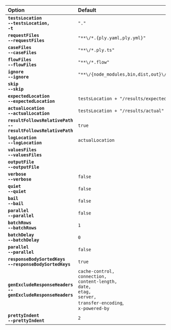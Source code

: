 
| Option | Default |
| :----- | :------ |
| **<code>testsLocation</code>**<br>**<code>--testsLocation, -t</code>** | `"."` | Tests base directory. Ply finds requests/cases/flows under here.
| **<code>requestFiles</code>**<br>**<code>--requestFiles</code>** | `"**\/*.{ply.yaml,ply.yml}"` | Request files glob pattern, relative to testsLocation.
| **<code>caseFiles</code>**<br>**<code>--caseFiles</code>** | `"**\/*.ply.ts"` | Case files glob pattern, relative to testsLocation.
| **<code>flowFiles</code>**<br>**<code>--flowFiles</code>** | `"**\/*.flow"` | Flow files glob pattern, relative to testsLocation.
| **<code>ignore</code>**<br>**<code>--ignore</code>** | `"**\/{node_modules,bin,dist,out}\/**"` | File pattern to ignore, relative to testsLocation. Ignored files are not even parsed by Ply.
| **<code>skip</code>**<br>**<code>--skip</code>** | | File pattern for requests/cases/flows that are loaded but shouldn't be directly executed. The use case for 'skip' is requests that are only meant to be run programmatically from within cases.
| **<code>expectedLocation</code>**<br>**<code>--expectedLocation</code>** | `testsLocation + "/results/expected"` | Base directory containing expected result files.
| **<code>actualLocation</code>**<br>**<code>--actualLocation</code>** | `testsLocation + "/results/actual"` | Base directory containing actual result files.
| **<code>resultFollowsRelativePath</code>**<br>**<code>--resultFollowsRelativePath</code>** | `true` | Result files live under a similar subpath as request/case files (eg: expected result relative to 'expectedLocation' is the same as request/case file relative to 'testsLocation'). Otherwise results directory structure is flat.
| **<code>logLocation</code>**<br>**<code>--logLocation</code>** | `actualLocation` | Base directory for per-suite log files.
| **<code>valuesFiles</code>**<br>**<code>--valuesFiles</code>** | | JSON files containing Ply values. Array in plyconfig, one comma-separated argument on the command line.
| **<code>outputFile</code>**<br>**<code>--outputFile</code>** | | Create a JSON file summarizing Ply CLI results.
| **<code>verbose</code>**<br>**<code>--verbose</code>** | `false` | Display debug/verbose logging output. Takes precedence over 'quiet' if both are true.
| **<code>quiet</code>**<br>**<code>--quiet</code>** | `false` | The opposite of 'verbose'. Only error/status output is logged.
| **<code>bail</code>**<br>**<code>--bail</code>** | `false` | Stop execution on first failure.
| **<code>parallel</code>**<br>**<code>--parallel</code>** | `false` | Run requests/cases/flows in parallel.
| **<code>batchRows</code>**<br>**<code>--batchRows</code>** | `1` | (For use with [rowwise](values#rowwise-values) values). Number of rows to run per batch.
| **<code>batchDelay</code>**<br>**<code>--batchDelay</code>** | `0` | (For use with [rowwise](values#rowwise-values) values). Delay in ms between row batches.
| **<code>parallel</code>**<br>**<code>--parallel</code>** | `false` | Run requests/cases/flows in parallel.
| **<code>responseBodySortedKeys</code>**<br>**<code>--responseBodySortedKeys</code>** | `true` | Predictable ordering of response body JSON property keys in result files. Usually needed for verification.
| **<code>genExcludeResponseHeaders</code>**<br>**<code>--genExcludeResponseHeaders</code>** | `cache-control,`<br>`connection,`<br>`content-length,`<br>`date,`<br>`etag,`<br>`server,` <br>`transfer-encoding`, <br>`x-powered-by` | Response headers to exclude when generating expected results.
| **<code>prettyIndent</code>**<br>**<code>--prettyIndent</code>** | `2` | JSON format indenting for response body content in result files.
